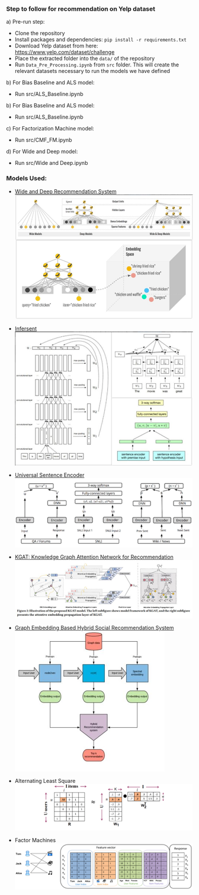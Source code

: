 ### Step to follow for recommendation on Yelp dataset
a) Pre-run step:
* Clone the repository
* Install packages and dependencies: `pip install -r requirements.txt`
* Download Yelp dataset from here: https://www.yelp.com/dataset/challenge
* Place the extracted folder into the `data/` of the repository
* Run `Data_Pre_Processing.ipynb` from `src` folder. This will create the relevant datasets necessary to run the models we have defined 

b) For Bias Baseline and ALS model:
* Run src/ALS_Baseline.ipynb

b) For Bias Baseline and ALS model:
* Run src/ALS_Baseline.ipynb

c) For Factorization Machine model:
* Run src/CMF_FM.ipynb

d) For Wide and Deep model:
* Run src/Wide and Deep.ipynb

### Models Used:
* [Wide and Deep Recommendation System](https://arxiv.org/pdf/1606.07792.pdf)
![Wide and Deep Recommendation model](https://github.com/AmoghM/Yelp-Restaurants-RecSys/blob/master/images/wide-deep-collage.png)

* [Infersent](https://arxiv.org/pdf/1705.02364.pdf)
![Sentence Embedding](https://github.com/AmoghM/Yelp-Restaurants-RecSys/blob/master/images/infersent.JPG)

* [Universal Sentence Encoder](https://arxiv.org/pdf/1803.11175.pdf)
![USE](https://github.com/AmoghM/Yelp-Restaurants-RecSys/blob/master/images/use.JPG)

* [KGAT: Knowledge Graph Attention Network for
Recommendation](https://arxiv.org/pdf/1905.07854.pdf)
![KGAT](https://github.com/AmoghM/Yelp-Restaurants-RecSys/blob/master/images/KGAT.JPG)

* [Graph Embedding Based Hybrid Social
Recommendation System](https://arxiv.org/pdf/1908.09454.pdf)
![GraphEmb](https://github.com/AmoghM/Yelp-Restaurants-RecSys/blob/master/images/Graph-embedding.JPG)

* Alternating Least Square
![ALS](https://github.com/AmoghM/Yelp-Restaurants-RecSys/blob/master/images/ALS.png)
* Factor Machines 
![FM](https://github.com/AmoghM/Yelp-Restaurants-RecSys/blob/master/images/Factorization-Machine.png)
